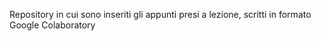 Repository in cui sono inseriti gli appunti presi a lezione, scritti in formato Google Colaboratory
